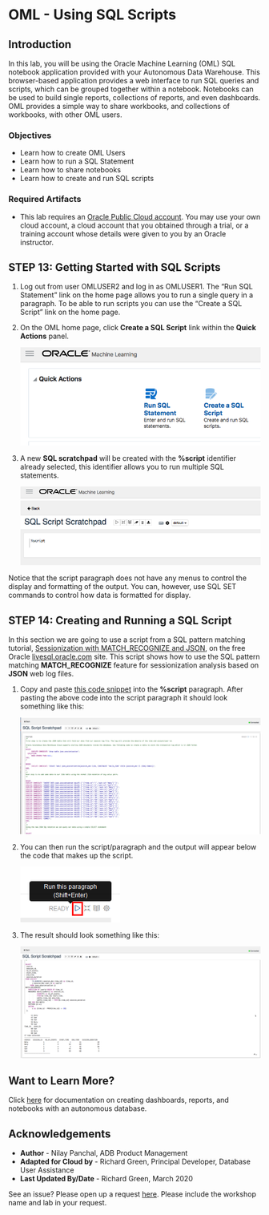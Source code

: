 
<!-- Updated March, 2020 -->

# OML - Using SQL Scripts

## Introduction

In this lab, you will be using the Oracle Machine Learning (OML) SQL notebook application provided with your Autonomous Data Warehouse. This browser-based application provides a web interface to run SQL queries and scripts, which can be grouped together within a notebook. Notebooks can be used to build single reports, collections of reports, and even dashboards. OML provides a simple way to share workbooks, and collections of workbooks, with other OML users.

### Objectives

-   Learn how to create OML Users
-   Learn how to run a SQL Statement
-   Learn how to share notebooks
-   Learn how to create and run SQL scripts

### Required Artifacts

-   This lab requires an <a href="https://www.oracle.com/cloud/free/" target="\_blank">Oracle Public Cloud account</a>. You may use your own cloud account, a cloud account that you obtained through a trial, or a training account whose details were given to you by an Oracle instructor.

## STEP 13: Getting Started with SQL Scripts

1. Log out from user OMLUSER2 and log in as OMLUSER1.
The “Run SQL Statement” link on the home page allows you to run a single query in a paragraph. To be able to run scripts you can use the “Create a SQL Script” link on the home page.

2. On the OML home page, click **Create a SQL Script** link within the **Quick Actions** panel.

    ![](./images/Picture700-45.png " ")

3. A new **SQL scratchpad** will be created with the **%script** identifier already selected, this identifier allows you to run multiple SQL statements.

    ![](./images/Picture700-46.png " ")

Notice that the script paragraph does not have any menus to control the display and formatting of the output. You can, however, use SQL SET commands to control how data is formatted for display.

## STEP 14: Creating and Running a SQL Script

In this section we are going to use a script from a SQL pattern matching tutorial, <a href="https://livesql.oracle.com/apex/livesql/file/tutorial_EWB8G5JBSHAGM9FB2GL4V5CAQ.html" target="\_blank">Sessionization with MATCH\_RECOGNIZE and JSON</a>, on the free Oracle <a href="http://livesql.oracle.com/" target="\_blank">livesql.oracle.com</a> site. This script shows how to use the SQL pattern matching **MATCH\_RECOGNIZE** feature for sessionization analysis based on **JSON** web log files.

1. Copy and paste <a href="./files/Sessionization_with_MATCH_RECOGNIZE_and_JSON.txt" target="\_blank">this code snippet</a> into the **%script** paragraph. After pasting the above code into the script paragraph it should look something like this:

    ![](./images/Picture700-47.png " ")

2. You can then run the script/paragraph and the output will appear below the code that makes up the script.

    ![](./images/Picture700-19.png " ")

3. The result should look something like this:

    ![](./images/Picture700-48.png " ")

## Want to Learn More?

Click [here](https://docs.oracle.com/en/cloud/paas/autonomous-data-warehouse-cloud/user/create-dashboards.html#GUID-56831078-BBF0-4418-81BB-D03D221B17E9) for documentation on creating dashboards, reports, and notebooks with an autonomous database.

## Acknowledgements

- **Author** - Nilay Panchal, ADB Product Management
- **Adapted for Cloud by** - Richard Green, Principal Developer, Database User Assistance
- **Last Updated By/Date** - Richard Green, March 2020

See an issue?  Please open up a request [here](https://github.com/oracle/learning-library/issues).   Please include the workshop name and lab in your request.

